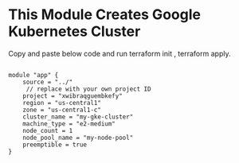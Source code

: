 # This Module Creates Google Kubernetes Cluster

Copy and paste below code and run terraform init , terraform apply.


```

module "app" {
    source = "../"
     // replace with your own project ID
   	project = "xwibraqguembkefy"
	region = "us-central1"
	zone = "us-central1-c"
	cluster_name = "my-gke-cluster"
	machine_type = "e2-medium"
	node_count = 1
	node_pool_name = "my-node-pool"
	preemptible = true
}


```
